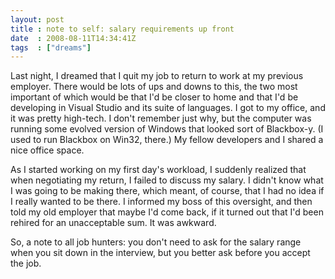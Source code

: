 ```yaml
---
layout: post
title : note to self: salary requirements up front
date  : 2008-08-11T14:34:41Z
tags  : ["dreams"]
---
```

Last night, I dreamed that I quit my job to return to work at my previous employer.  There would be lots of ups and downs to this, the two most important of which would be that I'd be closer to home and that I'd be developing in Visual Studio and its suite of languages.  I got to my office, and it was pretty high-tech.  I don't remember just why, but the computer was running some evolved version of Windows that looked sort of Blackbox-y.  (I used to run Blackbox on Win32, there.)  My fellow developers and I shared a nice office space.

As I started working on my first day's workload, I suddenly realized that when negotiating my return, I failed to discuss my salary.  I didn't know what I was going to be making there, which meant, of course, that I had no idea if I really wanted to be there.  I informed my boss of this oversight, and then told my old employer that maybe I'd come back, if it turned out that I'd been rehired for an unacceptable sum.  It was awkward.

So, a note to all job hunters:  you don't need to ask for the salary range when you sit down in the interview, but you better ask before you accept the job. 
